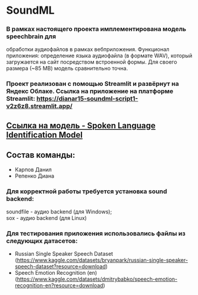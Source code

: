 # SoundML

### В рамках настоящего проекта имплементирована модель speechbrain для
обработки аудиофайлов в рамках вебприложения. Функционал приложения: определение языка аудиофайла (в формате WAV), который загружается на сайт посредством встроенной формы. Для своего размера (~85 MB) модель сравнительно точна.

### Проект реализован с помощью Streamlit и развёрнут на Яндекс Облаке. Ссылка на приложение на платформе Streamlit: <u>https://dianar15-soundml-script1-v2z6z8.streamlit.app/</u>

## <a href="https://huggingface.co/speechbrain/lang-id-voxlingua107-ecapa/tree/main" target="_blank">Ссылка на модель - Spoken Language Identification Model </a> 

## Состав команды:
- Карпов Данил
- Репенко Диана


### Для корректной работы требуется установка sound backend:
soundfile - аудио backend (для Windows); <br>
sox - аудио backend (для Linux)


### Для тестирования приложения использовались файлы из следующих датасетов:
 - Russian Single Speaker Speech Dataset (https://www.kaggle.com/datasets/bryanpark/russian-single-speaker-speech-dataset?resource=download)
 - Speech Emotion Recognition (en) (https://www.kaggle.com/datasets/dmitrybabko/speech-emotion-recognition-en?resource=download)



